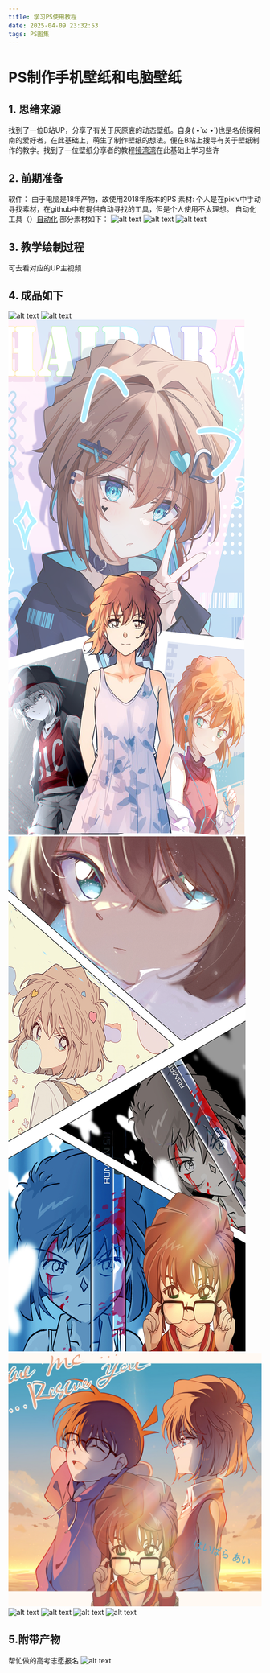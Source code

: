 ```yaml
---
title: 学习PS使用教程
date: 2025-04-09 23:32:53
tags: PS图集
---
```

# PS制作手机壁纸和电脑壁纸
## 1. 思绪来源
找到了一位B站UP，分享了有关于灰原哀的动态壁纸。自身( •̀ ω •́ )也是名侦探柯南的爱好者，在此基础上，萌生了制作壁纸的想法。便在B站上搜寻有关于壁纸制作的教学。找到了一位壁纸分享者的教程[镜湾湾](https:\\space.bilibili.com\38275995?spm_id_from=333.1387.follow.user_card.click)在此基础上学习些许
## 2. 前期准备
软件：
由于电脑是18年产物，故使用2018年版本的PS
素材:
个人是在pixiv中手动寻找素材，在github中有提供自动寻找的工具，但是个人使用不太理想。
自动化工具（）[自动化](https:\\github.com\xuejianxianzun\PixivBatchDownloader)
部分素材如下：
![alt text](https:\\raw.githubusercontent.com\qingyun201908\qingyun201908.github.io\images\images\PS学习\84425476_p2.jpg)
![alt text](https:\\raw.githubusercontent.com\qingyun201908\qingyun201908.github.io\images\images\PS学习\110928966_p0_master1200.jpg)
![alt text](https:\\raw.githubusercontent.com\qingyun201908\qingyun201908.github.io\images\images\PS学习\118226727_p2.jpg)
## 3. 教学绘制过程
可去看对应的UP主视频
## 4. 成品如下
![alt text](https:\\raw.githubusercontent.com\qingyun201908\qingyun201908.github.io\images\images\PS学习\灰原哀-动漫色彩7-1.png) 
![alt text](https:\\raw.githubusercontent.com\qingyun201908\qingyun201908.github.io\images\images\PS学习\灰原哀--动漫色彩1@1,5x.png) 
![alt text](灰原哀--动漫色彩2.png) 
![alt text](灰原哀--动漫色彩3.png) 
![alt text](灰原哀-动漫色彩4-1.png) 
![alt text](https:\\raw.githubusercontent.com\qingyun201908\qingyun201908.github.io\images\images\PS学习\灰原哀-动漫色彩4-2.png) 
![alt text](https:\\raw.githubusercontent.com\qingyun201908\qingyun201908.github.io\images\images\PS学习\灰原哀-动漫色彩5-1.png) 
![alt text](https:\\raw.githubusercontent.com\qingyun201908\qingyun201908.github.io\images\images\PS学习\灰原哀-动漫色彩5-2.png)
![alt text](https:\\raw.githubusercontent.com\qingyun201908\qingyun201908.github.io\images\images\PS学习\灰原哀-动漫色彩6-1.png)
## 5.附带产物
帮忙做的高考志愿报名
![alt text](https:\\raw.githubusercontent.com\qingyun201908\qingyun201908.github.io\images\images\PS学习\高考志愿.png)